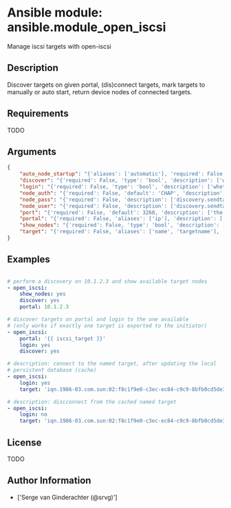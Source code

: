 # Ansible module: ansible.module_open_iscsi


Manage iscsi targets with open-iscsi

## Description

Discover targets on given portal, (dis)connect targets, mark targets to manually or auto start, return device nodes of connected targets.

## Requirements

TODO

## Arguments

``` json
{
    "auto_node_startup": "{'aliases': ['automatic'], 'required': False, 'type': 'bool', 'description': ['whether the target node should be automatically connected at startup']}",
    "discover": "{'required': False, 'type': 'bool', 'description': ['whether the list of target nodes on the portal should be (re)discovered and added to the persistent iscsi database. Keep in mind that iscsiadm discovery resets configurtion, like node.startup to manual, hence combined with auto_node_startup=yes will always return a changed state.']}",
    "login": "{'required': False, 'type': 'bool', 'description': ['whether the target node should be connected']}",
    "node_auth": "{'required': False, 'default': 'CHAP', 'description': ['discovery.sendtargets.auth.authmethod']}",
    "node_pass": "{'required': False, 'description': ['discovery.sendtargets.auth.password']}",
    "node_user": "{'required': False, 'description': ['discovery.sendtargets.auth.username']}",
    "port": "{'required': False, 'default': 3260, 'description': ['the port on which the iscsi target process listens']}",
    "portal": "{'required': False, 'aliases': ['ip'], 'description': ['the ip address of the iscsi target']}",
    "show_nodes": "{'required': False, 'type': 'bool', 'description': ['whether the list of nodes in the persistent iscsi database should be returned by the module']}",
    "target": "{'required': False, 'aliases': ['name', 'targetname'], 'description': ['the iscsi target name']}",
}
```

## Examples


``` yaml

# perform a discovery on 10.1.2.3 and show available target nodes
- open_iscsi:
    show_nodes: yes
    discover: yes
    portal: 10.1.2.3

# discover targets on portal and login to the one available
# (only works if exactly one target is exported to the initiator)
- open_iscsi:
    portal: '{{ iscsi_target }}'
    login: yes
    discover: yes

# description: connect to the named target, after updating the local
# persistent database (cache)
- open_iscsi:
    login: yes
    target: 'iqn.1986-03.com.sun:02:f8c1f9e0-c3ec-ec84-c9c9-8bfb0cd5de3d'

# description: discconnect from the cached named target
- open_iscsi:
    login: no
    target: 'iqn.1986-03.com.sun:02:f8c1f9e0-c3ec-ec84-c9c9-8bfb0cd5de3d'

```

## License

TODO

## Author Information
  - ['Serge van Ginderachter (@srvg)']
